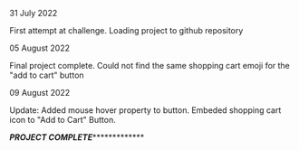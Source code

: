 31 July 2022

First attempt at challenge. Loading project to github repository


05 August 2022

Final project complete. Could not find the same shopping cart emoji for the "add to cart" button

09 August 2022

Update: Added mouse hover property to button. Embeded shopping cart icon to "Add to Cart" Button.

*****************************PROJECT COMPLETE******************************************